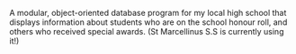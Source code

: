  A modular, object-oriented database program for my local high school that displays information about students who are on the school honour roll, 
 and others who received special awards. (St Marcellinus S.S is currently using it!) 
